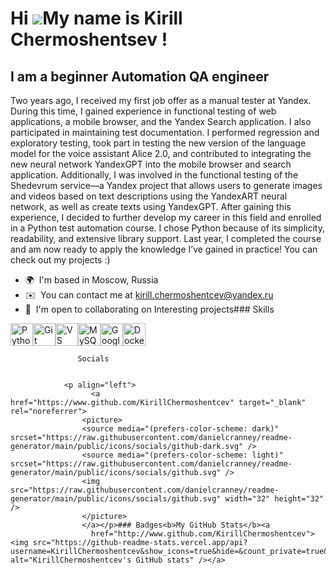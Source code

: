 Hi ![](https://user-images.githubusercontent.com/18350557/176309783-0785949b-9127-417c-8b55-ab5a4333674e.gif)My name is Kirill Chermoshentsev !
===============================================================================================================================================

I am a beginner Automation QA engineer
--------------------------------------

Two years ago, I received my first job offer as a manual tester at Yandex. During this time, I gained experience in functional testing of web applications, a mobile browser, and the Yandex Search application. I also participated in maintaining test documentation. I performed regression and exploratory testing, took part in testing the new version of the language model for the voice assistant Alice 2.0, and contributed to integrating the new neural network YandexGPT into the mobile browser and search application. Additionally, I was involved in the functional testing of the Shedevrum service—a Yandex project that allows users to generate images and videos based on text descriptions using the YandexART neural network, as well as create texts using YandexGPT. After gaining this experience, I decided to further develop my career in this field and enrolled in a Python test automation course. I chose Python because of its simplicity, readability, and extensive library support. Last year, I completed the course and am now ready to apply the knowledge I’ve gained in practice! You can check out my projects :)

*   🌍  I'm based in Moscow, Russia
*   ✉️  You can contact me at [kirill.chermoshentcev@yandex.ru](mailto:kirill.chermoshentcev@yandex.ru)
*   🤝  I'm open to collaborating on Interesting projects### Skills 
<p align="left">
<a href="https://www.python.org/" target="_blank" rel="noreferrer"><img src="https://raw.githubusercontent.com/danielcranney/readme-generator/main/public/icons/skills/python-colored.svg" width="36" height="36" alt="Python" /></a><a href="https://git-scm.com/" target="_blank" rel="noreferrer"><img src="https://raw.githubusercontent.com/danielcranney/readme-generator/main/public/icons/skills/git-colored.svg" width="36" height="36" alt="Git" /></a><a href="https://code.visualstudio.com/" target="_blank" rel="noreferrer"><img src="https://raw.githubusercontent.com/danielcranney/readme-generator/main/public/icons/skills/visualstudiocode.svg" width="36" height="36" alt="VS Code" /></a><a href="https://www.mysql.com/" target="_blank" rel="noreferrer"><img src="https://raw.githubusercontent.com/danielcranney/readme-generator/main/public/icons/skills/mysql-colored.svg" width="36" height="36" alt="MySQL" /></a><a href="https://cloud.google.com/" target="_blank" rel="noreferrer"><img src="https://raw.githubusercontent.com/danielcranney/readme-generator/main/public/icons/skills/googlecloud-colored.svg" width="36" height="36" alt="Google Cloud" /></a><a href="https://www.docker.com/" target="_blank" rel="noreferrer"><img src="https://raw.githubusercontent.com/danielcranney/readme-generator/main/public/icons/skills/docker-colored.svg" width="36" height="36" alt="Docker" /></a>
                    </p>
                    
                   Socials
                  
                  
                <p align="left">
                      <a href="https://www.github.com/KirillChermoshentcev" target="_blank" rel="noreferrer">
                    <picture>
                    <source media="(prefers-color-scheme: dark)" srcset="https://raw.githubusercontent.com/danielcranney/readme-generator/main/public/icons/socials/github-dark.svg" />
                    <source media="(prefers-color-scheme: light)" srcset="https://raw.githubusercontent.com/danielcranney/readme-generator/main/public/icons/socials/github.svg" />
                    <img src="https://raw.githubusercontent.com/danielcranney/readme-generator/main/public/icons/socials/github.svg" width="32" height="32" />
                    </picture>
                    </a></p>### Badges<b>My GitHub Stats</b><a
                      href="http://www.github.com/KirillChermoshentcev"><img src="https://github-readme-stats.vercel.app/api?username=KirillChermoshentcev&show_icons=true&hide=&count_private=true&title_color=6366f1&text_color=ffffff&icon_color=facc15&bg_color=1c1917&hide_border=true&show_icons=true" alt="KirillChermoshentcev's GitHub stats" /></a>
